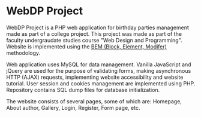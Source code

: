 # WebDP Project

WebDP Project is a PHP web application for birthday parties management made as part of a college project.
This project was made as part of the faculty undergraudate studies course "Web Design and Programming". 
Website is implemented using the [BEM (Block, Element, Modifer)](https://en.bem.info/methodology/) methodology.

Web application uses MySQL for data management. Vanilla JavaScript and jQuery are used for the purpose of validating forms, 
making asynchronous HTTP (AJAX) requests, implementing website accessibility and website tutorial. 
User session and cookies management are implemented using PHP. Repository contains SQL dump files for database initialization.

The website consists of several pages, some of which are: Homepage, About author, Gallery, Login, Register, Form page, etc.

